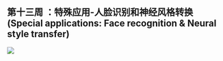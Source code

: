## 第十三周 ：特殊应用-人脸识别和神经风格转换(Special applications: Face recognition & Neural style transfer)

![](https://github.com/steveLauwh/DeepLearning-notes/raw/master/DeepLearning.ai_Notes/image/13.jpg)
